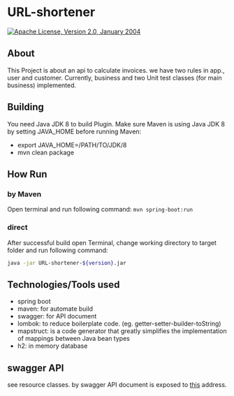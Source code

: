 # URL-shortener

[![Apache License, Version 2.0, January 2004](https://img.shields.io/github/license/apache/maven.svg?label=License)][license]

## About
This Project is about an api to calculate invoices. we have two rules in app., user and customer.
Currently, business and two Unit test classes (for main business) implemented. 

## Building
You need Java JDK 8 to build Plugin. Make sure Maven is using Java JDK 8 by setting JAVA_HOME before running Maven:

- export JAVA_HOME=/PATH/TO/JDK/8
- mvn clean package

## How Run

### by Maven
Open terminal and run following command: `mvn spring-boot:run`

### direct
After successful build open Terminal, change working directory to target folder and run following command:
```bash
java -jar URL-shortener-${version}.jar
``` 

## Technologies/Tools used
- spring boot
- maven: for automate build
- swagger: for API document
- lombok: to reduce boilerplate code. (eg. getter-setter-builder-toString)
- mapstruct: is a code generator that greatly simplifies the implementation of mappings between Java bean types
- h2: in memory database

## swagger API
see resource classes. by swagger API document is exposed to
[this](http://localhost:8080/swagger-ui.html) address.

[license]: https://www.apache.org/licenses/LICENSE-2.0